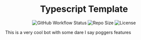 <div align="center">

# Typescript Template

![GitHub Workflow Status](https://img.shields.io/github/workflow/status/Lioness100/sapphire-template/Continuous%20Integration)
![Repo Size](https://img.shields.io/github/repo-size/Lioness100/sapphire-template)
![License](https://img.shields.io/github/license/Lioness100/sapphire-template)

</div>

This is a very cool bot with some dare I say poggers features
